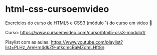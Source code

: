 # html-css-cursoemvideo

Exercícios do curso de HTML5 e CSS3 (módulo 1) do curso em vídeo 🖖

Curso: https://www.cursoemvideo.com/curso/html5-css3-modulo1/

Playlist com as aulas: https://www.youtube.com/playlist?list=PLHz_AreHm4dkZ9-atkcmcBaMZdmLHft8n
